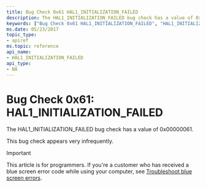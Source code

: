 ```yaml
---
title: Bug Check 0x61 HAL1_INITIALIZATION_FAILED
description: The HAL1_INITIALIZATION_FAILED bug check has a value of 0x00000061.This bug check appears very infrequently.
keywords: ["Bug Check 0x61 HAL1_INITIALIZATION_FAILED", "HAL1_INITIALIZATION_FAILED"]
ms.date: 05/23/2017
topic_type:
- apiref
ms.topic: reference
api_name:
- HAL1_INITIALIZATION_FAILED
api_type:
- NA
---
```


# Bug Check 0x61: HAL1\_INITIALIZATION\_FAILED


The HAL1\_INITIALIZATION\_FAILED bug check has a value of 0x00000061.

This bug check appears very infrequently.

> [!IMPORTANT]
> This article is for programmers. If you're a customer who has received a blue screen error code while using your computer, see [Troubleshoot blue screen errors](https://www.windows.com/stopcode).


 

 




